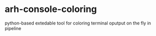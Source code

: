 # arh-console-coloring
python-based extedable tool for coloring terminal oputput on the fly in pipeline
